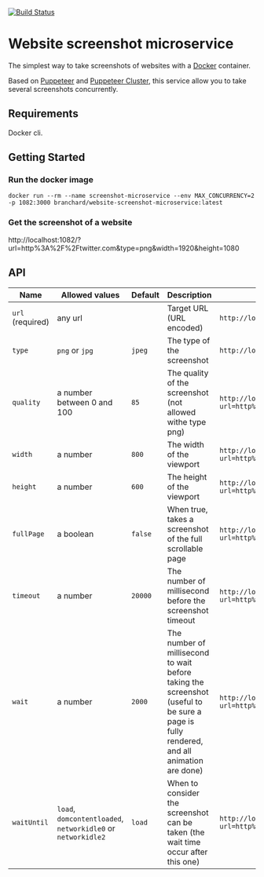 [![Build Status](https://travis-ci.org/branchard/website-screenshot-microservice.svg?branch=master)](https://travis-ci.org/branchard/website-screenshot-microservice)
# Website screenshot microservice
The simplest way to take screenshots of websites with a [Docker](https://www.docker.com/) container.

Based on [Puppeteer](https://pptr.dev/) and 
[Puppeteer Cluster](https://github.com/thomasdondorf/puppeteer-cluster), 
this service allow you to take several screenshots concurrently.

## Requirements
Docker cli.

## Getting Started
### Run the docker image
`docker run --rm --name screenshot-microservice --env MAX_CONCURRENCY=2 -p 1082:3000 branchard/website-screenshot-microservice:latest`
### Get the screenshot of a website
http://localhost:1082/?url=http%3A%2F%2Ftwitter.com&type=png&width=1920&height=1080

## API
| Name            | Allowed values                                               | Default | Description                                                                                                                             |Example usage                                                                             |
|-----------------|--------------------------------------------------------------|---------|-----------------------------------------------------------------------------------------------------------------------------------------|------------------------------------------------------------------------------------------|
|`url` (required) | any url                                                      |         | Target URL (URL encoded)                                                                                                                |`http://localhost:1082/?url=http%3A%2F%2Ftwitter.com`                                     |
|`type`           |`png` or `jpg`                                                | `jpeg`  | The type of the screenshot                                                                                                              |`http://localhost:1082/?url=http%3A%2F%2Ftwitter.com&type=png`                            |
|`quality`        | a number between 0 and 100                                   | `85`    | The quality of the screenshot (not allowed withe type png)                                                                              |`http://localhost:1082/?url=http%3A%2F%2Ftwitter.com&type=jpg&quality=85`                 |
|`width`          | a number                                                     | `800`   | The width of the viewport                                                                                                               |`http://localhost:1082/?url=http%3A%2F%2Ftwitter.com&type=jpg&width=1920`                 |
|`height`         | a number                                                     | `600`   | The height of the viewport                                                                                                              |`http://localhost:1082/?url=http%3A%2F%2Ftwitter.com&type=jpg&height=1080`                |
|`fullPage`       | a boolean                                                    | `false` | When true, takes a screenshot of the full scrollable page                                                                               |`http://localhost:1082/?url=http%3A%2F%2Ftwitter.com&type=jpg&fullpage=true`              |
|`timeout`        | a number                                                     | `20000` | The number of millisecond before the screenshot timeout                                                                                 |`http://localhost:1082/?url=http%3A%2F%2Ftwitter.com&type=jpg&timeout=10000`              |
|`wait`           | a number                                                     | `2000`  | The number of millisecond to wait before taking the screenshot (useful to be sure a page is fully rendered, and all animation are done) |`http://localhost:1082/?url=http%3A%2F%2Ftwitter.com&type=jpg&wait=200`                   |
|`waitUntil`      | `load`, `domcontentloaded`, `networkidle0` or `networkidle2` | `load`  | When to consider the screenshot can be taken (the wait time occur after this one)                                                       |`http://localhost:1082/?url=http%3A%2F%2Ftwitter.com&type=jpg&waitUntil=domcontentloaded` |

